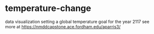 # temperature-change
data visualization setting a global temperature goal for the year 2117
see more at https://nmddcapstone.ace.fordham.edu/aparris3/
